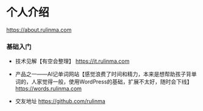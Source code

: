 # 个人介绍
<https://about.rulinma.com>

### 基础入门

* 技术见解【有空会整理】 <https://it.rulinma.com>

* 产品之一——AI记单词网站【感觉浪费了时间和精力，本来是想帮助孩子背单词的，人家觉得一般，使用WordPress的基础，扩展不太好，随时会下线】 <https://words.rulinma.com> 

* 交友地址 <https://github.com/rulinma>




